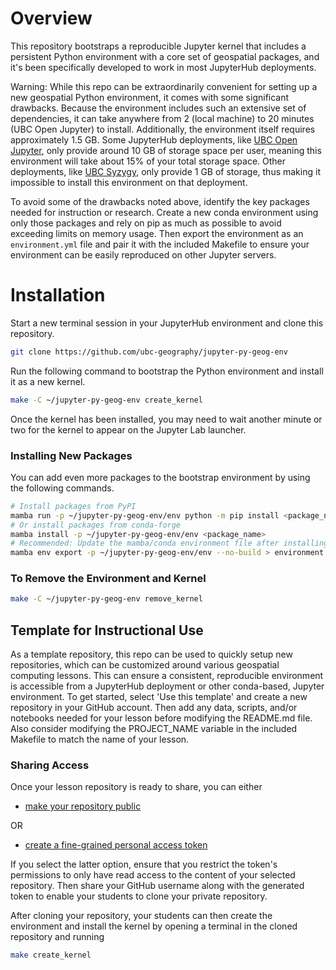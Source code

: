 # Overview

This repository bootstraps a reproducible Jupyter kernel that includes a persistent Python environment with a core set of geospatial packages, and it's been specifically developed to work in most JupyterHub deployments.

Warning: While this repo can be extraordinarily convenient for setting up a new geospatial Python environment, it comes with some significant drawbacks. Because the environment includes such an extensive set of dependencies, it can take anywhere from 2 (local machine) to 20 minutes (UBC Open Jupyter) to install. Additionally, the environment itself requires approximately 1.5 GB. Some JupyterHub deployments, like [UBC Open Jupyter](https://open.jupyter.ubc.ca), only provide around 10 GB of storage space per user, meaning this environment will take about 15% of your total storage space. Other deployments, like [UBC Syzygy](https://ubc.syzygy.ca), only provide 1 GB of storage, thus making it impossible to install this environment on that deployment.

To avoid some of the drawbacks noted above, identify the key packages needed for instruction or research. Create a new conda environment using only those packages and rely on pip as much as possible to avoid exceeding limits on memory usage. Then export the environment as an `environment.yml` file and pair it with the included Makefile to ensure your environment can be easily reproduced on other Jupyter servers.

# Installation

Start a new terminal session in your JupyterHub environment and clone this repository.

```bash
git clone https://github.com/ubc-geography/jupyter-py-geog-env
```

Run the following command to bootstrap the Python environment and install it as a new kernel.

```bash
make -C ~/jupyter-py-geog-env create_kernel
```

Once the kernel has been installed, you may need to wait another minute or two for the kernel to appear on the Jupyter Lab launcher.

### Installing New Packages

You can add even more packages to the bootstrap environment by using the following commands.

```bash
# Install packages from PyPI
mamba run -p ~/jupyter-py-geog-env/env python -m pip install <package_name>
# Or install packages from conda-forge
mamba install -p ~/jupyter-py-geog-env/env <package_name>
# Recommended: Update the mamba/conda environment file after installing new packages to ensure the environment is reproducible
mamba env export -p ~/jupyter-py-geog-env/env --no-build > environment.yml
```

### To Remove the Environment and Kernel

```bash
make -C ~/jupyter-py-geog-env remove_kernel
```

## Template for Instructional Use

As a template repository, this repo can be used to quickly setup new repositories, which can be customized around various geospatial computing lessons. This can ensure a consistent, reproducible environment is accessible from a JupyterHub deployment or other conda-based, Jupyter environment. To get started, select 'Use this template' and create a new repository in your GitHub account. Then add any data, scripts, and/or notebooks needed for your lesson before modifying the README.md file. Also consider modifying the PROJECT_NAME variable in the included Makefile to match the name of your lesson.

### Sharing Access

Once your lesson repository is ready to share, you can either 

- [make your repository public](https://docs.github.com/en/repositories/managing-your-repositorys-settings-and-features/managing-repository-settings/setting-repository-visibility#making-a-repository-public)

OR

- [create a fine-grained personal access token](https://docs.github.com/en/authentication/keeping-your-account-and-data-secure/managing-your-personal-access-tokens#creating-a-fine-grained-personal-access-token)

If you select the latter option, ensure that you restrict the token's permissions to only have read access to the content of your selected repository. Then share your GitHub username along with the generated token to enable your students to clone your private repository.

After cloning your repository, your students can then create the environment and install the kernel by opening a terminal in the cloned repository and running

```bash
make create_kernel
```
